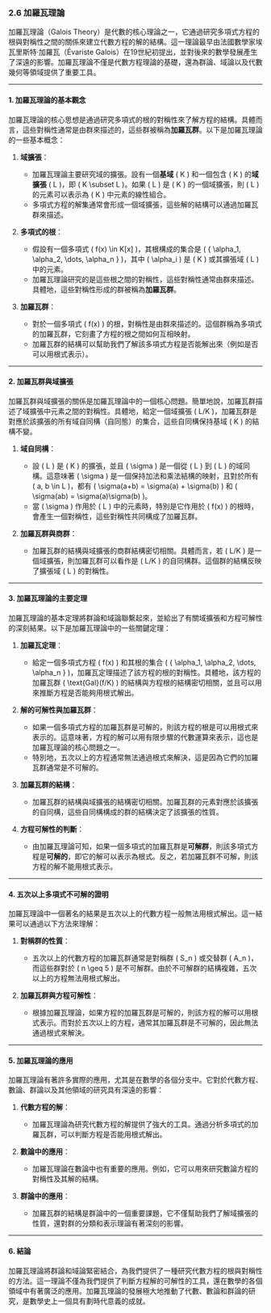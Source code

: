 ### 2.6 加羅瓦理論

加羅瓦理論（Galois Theory）是代數的核心理論之一，它通過研究多項式方程的根與對稱性之間的關係來建立代數方程的解的結構。這一理論最早由法國數學家埃瓦里斯特·加羅瓦（Évariste Galois）在19世紀初提出，並對後來的數學發展產生了深遠的影響。加羅瓦理論不僅是代數方程理論的基礎，還為群論、域論以及代數幾何等領域提供了重要工具。

---

#### 1. 加羅瓦理論的基本觀念

加羅瓦理論的核心思想是通過研究多項式的根的對稱性來了解方程的結構。具體而言，這些對稱性通常是由群來描述的，這些群被稱為**加羅瓦群**。以下是加羅瓦理論的一些基本概念：

1. **域擴張**：
   - 加羅瓦理論主要研究域的擴張。設有一個**基域** \( K \) 和一個包含 \( K \) 的**域擴張** \( L \)，即 \( K \subset L \)。如果 \( L \) 是 \( K \) 的一個域擴張，則 \( L \) 的元素可以表示為 \( K \) 中元素的線性組合。
   - 多項式方程的解集通常會形成一個域擴張，這些解的結構可以通過加羅瓦群來描述。

2. **多項式的根**：
   - 假設有一個多項式 \( f(x) \in K[x] \)，其根構成的集合是 \( \{ \alpha_1, \alpha_2, \dots, \alpha_n \} \)，其中 \( \alpha_i \) 是 \( K \) 或其擴張域 \( L \) 中的元素。
   - 加羅瓦理論研究的是這些根之間的對稱性，這些對稱性通常由群來描述。具體地，這些對稱性形成的群被稱為**加羅瓦群**。

3. **加羅瓦群**：
   - 對於一個多項式 \( f(x) \) 的根，對稱性是由群來描述的。這個群稱為多項式的加羅瓦群，它刻畫了方程的根之間如何互相映射。
   - 加羅瓦群的結構可以幫助我們了解該多項式方程是否能解出來（例如是否可以用根式表示）。

---

#### 2. 加羅瓦群與域擴張

加羅瓦群與域擴張的關係是加羅瓦理論中的一個核心問題。簡單地說，加羅瓦群描述了域擴張中元素之間的對稱性。具體地，給定一個域擴張 \( L/K \)，加羅瓦群是對應於該擴張的所有域自同構（自同態）的集合，這些自同構保持基域 \( K \) 的結構不變。

1. **域自同構**：
   - 設 \( L \) 是 \( K \) 的擴張，並且 \( \sigma \) 是一個從 \( L \) 到 \( L \) 的域同構。這意味著 \( \sigma \) 是一個保持加法和乘法結構的映射，且對於所有 \( a, b \in L \)，都有 \( \sigma(a+b) = \sigma(a) + \sigma(b) \) 和 \( \sigma(ab) = \sigma(a)\sigma(b) \)。
   - 當 \( \sigma \) 作用於 \( L \) 中的元素時，特別是它作用於 \( f(x) \) 的根時，會產生一個對稱性，這些對稱性共同構成了加羅瓦群。

2. **加羅瓦群與商群**：
   - 加羅瓦群的結構與域擴張的商群結構密切相關。具體而言，若 \( L/K \) 是一個域擴張，則加羅瓦群可以看作是 \( L/K \) 的自同構群。這個群的結構反映了擴張域 \( L \) 的對稱性。

---

#### 3. 加羅瓦理論的主要定理

加羅瓦理論的基本定理將群論和域論聯繫起來，並給出了有關域擴張和方程可解性的深刻結果。以下是加羅瓦理論中的一些關鍵定理：

1. **加羅瓦定理**：
   - 給定一個多項式方程 \( f(x) \) 和其根的集合 \( \{ \alpha_1, \alpha_2, \dots, \alpha_n \} \)，加羅瓦定理描述了該方程的根的對稱性。具體地，該方程的加羅瓦群 \( \text{Gal}(f/K) \) 的結構與方程根的結構密切相關，並且可以用來推斷方程是否能夠用根式解出。

2. **解的可解性與加羅瓦群**：
   - 如果一個多項式方程的加羅瓦群是可解的，則該方程的根是可以用根式來表示的。這意味著，方程的解可以用有限步驟的代數運算來表示，這也是加羅瓦理論的核心問題之一。
   - 特別地，五次以上的方程通常無法通過根式來解決，這是因為它們的加羅瓦群通常是不可解的。

3. **加羅瓦群的結構**：
   - 加羅瓦群的結構與域擴張的結構密切相關。加羅瓦群的元素對應於該擴張的自同構，這些自同構構成的群的結構決定了該擴張的性質。

4. **方程可解性的判斷**：
   - 由加羅瓦理論可知，如果一個多項式的加羅瓦群是**可解群**，則該多項式方程是**可解的**，即它的解可以表示為根式。反之，若加羅瓦群不可解，則該方程的解不能用根式表示。

---

#### 4. 五次以上多項式不可解的證明

加羅瓦理論中一個著名的結果是五次以上的代數方程一般無法用根式解出。這一結果可以通過以下方法來理解：

1. **對稱群的性質**：
   - 五次以上的代數方程的加羅瓦群通常是對稱群 \( S_n \) 或交替群 \( A_n \)，而這些群對於 \( n \geq 5 \) 是不可解群。由於不可解群的結構複雜，五次以上的方程無法用根式解出。

2. **加羅瓦群與方程可解性**：
   - 根據加羅瓦理論，如果方程的加羅瓦群是可解的，則該方程的解可以用根式表示。而對於五次以上的方程，通常其加羅瓦群是不可解的，因此無法通過根式來解決。

---

#### 5. 加羅瓦理論的應用

加羅瓦理論有著許多實際的應用，尤其是在數學的各個分支中。它對於代數方程、數論、群論以及其他領域的研究具有深遠的影響：

1. **代數方程的解**：
   - 加羅瓦理論為研究代數方程的解提供了強大的工具。通過分析多項式的加羅瓦群，可以判斷方程是否能用根式解出。

2. **數論中的應用**：
   - 加羅瓦理論在數論中也有重要的應用。例如，它可以用來研究數論方程的對稱性及其解的結構。

3. **群論中的應用**：
   - 加羅瓦群的結構是群論中的一個重要課題，它不僅幫助我們了解域擴張的性質，還對群的分類和表示理論有著深刻的影響。

---

#### 6. 結論

加羅瓦理論將群論和域論緊密結合，為我們提供了一種研究代數方程的根與對稱性的方法。這一理論不僅為我們提供了判斷方程解的可解性的工具，還在數學的各個領域中有著廣泛的應用。加羅瓦理論的發展極大地推動了代數、數論和群論的研究，是數學史上一個具有劃時代意義的成就。